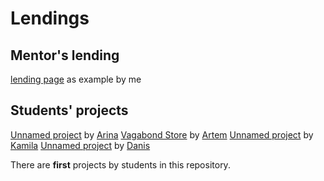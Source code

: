 # Lendings

## Mentor's lending

[lending page](https://eduardsuyargulov.github.io/cmit/suyargulov-lending/) as example by me 

## Students' projects

[Unnamed project](https://eduardsuyargulov.github.io/cmit/arina/) by [Arina](https://github.com/Arinanananana00000)
[Vagabond Store](https://eduardsuyargulov.github.io/cmit/artem/) by [Artem](https://github.com/psyhodelic1)
[Unnamed project](https://eduardsuyargulov.github.io/cmit/kamila/) by [Kamila](https://github.com/Robot1357)
[Unnamed project](https://eduardsuyargulov.github.io/cmit/danis/) by [Danis](https://github.com/Danis379)

There are **first** projects by students in this repository.